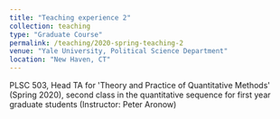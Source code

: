 ```yaml
---
title: "Teaching experience 2"
collection: teaching
type: "Graduate Course"
permalink: /teaching/2020-spring-teaching-2
venue: "Yale University, Political Science Department"
location: "New Haven, CT"
---
```


PLSC 503, Head TA for 'Theory and Practice of Quantitative Methods' (Spring 2020), second class in the quantitative sequence for first year graduate students 
(Instructor: Peter Aronow)
